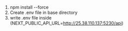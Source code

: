 1. npm install --force
2. Create .env file in base directory
3. write .env file inside (NEXT_PUBLIC_API_URL=http://25.38.110.137:5230/api)
